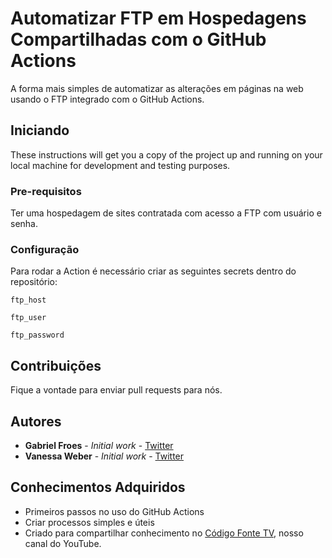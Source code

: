 # Automatizar FTP em Hospedagens Compartilhadas com o GitHub Actions

A forma mais simples de automatizar as alterações em páginas na web usando o FTP integrado com o GitHub Actions.

## Iniciando

These instructions will get you a copy of the project up and running on your local machine for development and testing purposes.

### Pre-requisitos

Ter uma hospedagem de sites contratada com acesso a FTP com usuário e senha.

### Configuração

Para rodar a Action é necessário criar as seguintes secrets dentro do repositório:

```
ftp_host
```

```
ftp_user
```

```
ftp_password
```

## Contribuições

Fique a vontade para enviar pull requests para nós.

## Autores

- **Gabriel Froes** - _Initial work_ - [Twitter](https://www.twitter.com/gabrielfroes)
- **Vanessa Weber** - _Initial work_ - [Twitter](https://www.twitter.com/nessaweberfroes)

## Conhecimentos Adquiridos

- Primeiros passos no uso do GitHub Actions
- Criar processos simples e úteis
- Criado para compartilhar conhecimento no [Código Fonte TV](https://www.youtube.com/codigofontetv), nosso canal do YouTube.
